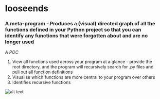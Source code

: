 # looseends
### A meta-program - Produces a (visual) directed graph of all the functions defined in your Python project so that you can identify any functions that were forgotten about and are no longer used
*A POC*

1. View all functions used across your program at a glance - provide the root directory, and the program will recursively search for .py files and pull out all function definitions
2. Visualise which functions are more central to your program over others
3. Identifies recursive functions

![alt text](https://github.com/jack0reardon/looseends/tree/main/src/images/screenshot.png?raw=TRUE "Example graph")
